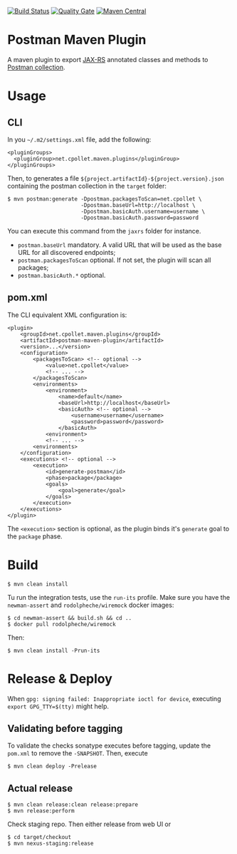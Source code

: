 [![Build Status](https://travis-ci.org/cpollet/postman-maven-plugin.svg?branch=master)](https://travis-ci.org/cpollet/postman-maven-plugin)
[![Quality Gate](https://sonarcloud.io/api/project_badges/measure?project=net.cpollet.maven.plugins%3Apostman-maven-plugin&metric=alert_status)](https://sonarcloud.io/dashboard?id=net.cpollet.maven.plugins%3Apostman-maven-plugin)
[![Maven Central](https://maven-badges.herokuapp.com/maven-central/net.cpollet.maven.plugins/postman-maven-plugin/badge.svg)](https://maven-badges.herokuapp.com/maven-central/net.cpollet.maven.plugins/postman-maven-plugin)

# Postman Maven Plugin
A maven plugin to export [JAX-RS](https://github.com/jax-rs) annotated classes and methods to [Postman collection](https://www.getpostman.com/collection).

# Usage
## CLI
In you ```~/.m2/settings.xml``` file, add the following:
```
<pluginGroups>
  <pluginGroup>net.cpollet.maven.plugins</pluginGroup>
</pluginGroups>
```

Then, to generates a file ```${project.artifactId}-${project.version}.json``` containing the postman collection in the ```target``` folder:
```
$ mvn postman:generate -Dpostman.packagesToScan=net.cpollet \
                       -Dpostman.baseUrl=http://localhost \
                       -Dpostman.basicAuth.username=username \
                       -Dpostman.basicAuth.password=password
```
You can execute this command from the ```jaxrs``` folder for instance.

* ```postman.baseUrl``` mandatory. A valid URL that will be used as the base URL for all discovered endpoints;
* ```postman.packagesToScan``` optional. If not set, the plugin will scan all packages;
* ```postman.basicAuth.*``` optional.

## pom.xml
The CLI equivalent XML configuration is:
```
<plugin>
    <groupId>net.cpollet.maven.plugins</groupId>
    <artifactId>postman-maven-plugin</artifactId>
    <version>...</version>
    <configuration>
        <packagesToScan> <!-- optional -->
            <value>net.cpollet</value>
            <!-- ... -->
        </packagesToScan>
        <environments>
            <environment>
                <name>default</name>
                <baseUrl>http://localhost</baseUrl>
                <basicAuth> <!-- optional -->
                    <username>username</username>
                    <password>password</password>
                </basicAuth>
            <environment>
            <!-- ... -->
        <environments>
    </configuration>
    <executions> <!-- optional -->
        <execution>
            <id>generate-postman</id>
            <phase>package</package>
            <goals>
                <goal>generate</goal>
            </goals>
        </execution>
    </executions>
</plugin>
```
The ```<execution>``` section is optional, as the plugin binds it's ```generate``` goal to the ```package``` phase. 

# Build
```
$ mvn clean install
```

Tu run the integration tests, use the ```run-its``` profile. Make sure you have the ```newman-assert``` and ```rodolpheche/wiremock``` docker images:
```
$ cd newman-assert && build.sh && cd ..
$ docker pull rodolpheche/wiremock
```
Then:
```
$ mvn clean install -Prun-its 
```

# Release & Deploy
When ```gpg: signing failed: Inappropriate ioctl for device```, executing ```export GPG_TTY=$(tty)``` might help.

## Validating before tagging
To validate the checks sonatype executes before tagging, update the ```pom.xml``` to remove the ```-SNAPSHOT```. Then, execute
```
$ mvn clean deploy -Prelease
```

## Actual release
```
$ mvn clean release:clean release:prepare
$ mvn release:perform
```
Check staging repo. Then either release from web UI or
```
$ cd target/checkout
$ mvn nexus-staging:release
```

